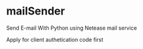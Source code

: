 # mailSender
Send E-mail With Python using Netease mail service

Apply for client authetication code first
